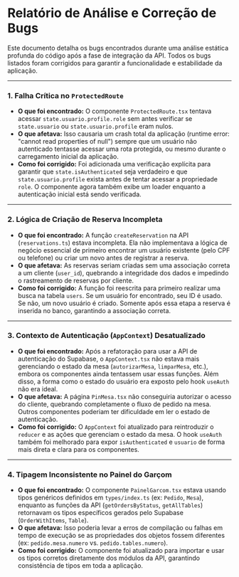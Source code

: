 # Relatório de Análise e Correção de Bugs

Este documento detalha os bugs encontrados durante uma análise estática profunda do código após a fase de integração da API. Todos os bugs listados foram corrigidos para garantir a funcionalidade e estabilidade da aplicação.

---

### 1. Falha Crítica no `ProtectedRoute`

-   **O que foi encontrado:** O componente `ProtectedRoute.tsx` tentava acessar `state.usuario.profile.role` sem antes verificar se `state.usuario` ou `state.usuario.profile` eram nulos.
-   **O que afetava:** Isso causaria um crash total da aplicação (runtime error: "cannot read properties of null") sempre que um usuário não autenticado tentasse acessar uma rota protegida, ou mesmo durante o carregamento inicial da aplicação.
-   **Como foi corrigido:** Foi adicionada uma verificação explícita para garantir que `state.isAuthenticated` seja verdadeiro e que `state.usuario.profile` exista antes de tentar acessar a propriedade `role`. O componente agora também exibe um loader enquanto a autenticação inicial está sendo verificada.

---

### 2. Lógica de Criação de Reserva Incompleta

-   **O que foi encontrado:** A função `createReservation` na API (`reservations.ts`) estava incompleta. Ela não implementava a lógica de negócio essencial de primeiro encontrar um usuário existente (pelo CPF ou telefone) ou criar um novo antes de registrar a reserva.
-   **O que afetava:** As reservas seriam criadas sem uma associação correta a um cliente (`user_id`), quebrando a integridade dos dados e impedindo o rastreamento de reservas por cliente.
-   **Como foi corrigido:** A função foi reescrita para primeiro realizar uma busca na tabela `users`. Se um usuário for encontrado, seu ID é usado. Se não, um novo usuário é criado. Somente após essa etapa a reserva é inserida no banco, garantindo a associação correta.

---

### 3. Contexto de Autenticação (`AppContext`) Desatualizado

-   **O que foi encontrado:** Após a refatoração para usar a API de autenticação do Supabase, o `AppContext.tsx` não estava mais gerenciando o estado da mesa (`autorizarMesa`, `limparMesa`, etc.), embora os componentes ainda tentassem usar essas funções. Além disso, a forma como o estado do usuário era exposto pelo hook `useAuth` não era ideal.
-   **O que afetava:** A página `PinMesa.tsx` não conseguiria autorizar o acesso do cliente, quebrando completamente o fluxo de pedido na mesa. Outros componentes poderiam ter dificuldade em ler o estado de autenticação.
-   **Como foi corrigido:** O `AppContext` foi atualizado para reintroduzir o `reducer` e as ações que gerenciam o estado da mesa. O hook `useAuth` também foi melhorado para expor `isAuthenticated` e `usuario` de forma mais direta e clara para os componentes.

---

### 4. Tipagem Inconsistente no Painel do Garçom

-   **O que foi encontrado:** O componente `PainelGarcom.tsx` estava usando tipos genéricos definidos em `types/index.ts` (ex: `Pedido`, `Mesa`), enquanto as funções da API (`getOrdersByStatus`, `getAllTables`) retornavam os tipos específicos gerados pelo Supabase (`OrderWithItems`, `Table`).
-   **O que afetava:** Isso poderia levar a erros de compilação ou falhas em tempo de execução se as propriedades dos objetos fossem diferentes (ex: `pedido.mesa.numero` vs. `pedido.tables.numero`).
-   **Como foi corrigido:** O componente foi atualizado para importar e usar os tipos corretos diretamente dos módulos da API, garantindo consistência de tipos em toda a aplicação.

